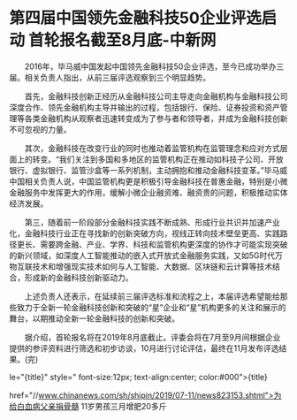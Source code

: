 # 第四届中国领先金融科技50企业评选启动 首轮报名截至8月底-中新网

　　2016年，毕马威中国发起中国领先金融科技50企业评选，至今已成功举办三届。相关负责人指出，从前三届评选观察到三个明显趋势。

　　首先，金融科技创新正经历从金融科技公司主导走向金融机构与金融科技公司深度合作、领先金融机构主导并输出的过程，包括银行、保险、证券投资和资产管理等各类金融机构从观察者迅速转变成为了参与者和领导者，并成为金融科技创新不可忽视的力量。

　　其次，金融科技在改变行业的同时也推动着监管机构在监管理念和应对方式层面上的转变。“我们关注到多国和多地区的监管机构正在推动如科技子公司、开放银行、虚拟银行、监管沙盒等一系列机制，主动拥抱和推动金融科技变革。”毕马威中国相关负责人说，中国监管机构更是积极引导金融科技在普惠金融，特别是小微金融服务中发挥更大的作用，缓解小微企业融资难、融资贵的问题，积极推动实体经济发展。

　　第三，随着前一阶段部分金融科技实践不断成熟、形成行业共识并加速产业化，金融科技行业正在寻找新的创新突破方向，视线正转向技术壁垒更高、实践路径更长、需要跨金融、产业、学界、科技和监管机构更深度的协作才可能实现突破的新兴领域，如深度人工智能推动的嵌入式开放式金融服务实践，又如5G时代万物互联技术和增强现实技术如何与人工智能、大数据、区块链和云计算等技术结合，形成新的金融科技创新驱动力。

　　上述负责人还表示，在延续前三届评选标准和流程之上，本届评选希望能给那些致力于全新一轮金融科技创新和突破的“星”企业和“星”机构更多的关注和展示的舞台，以期推动全新一轮金融科技的创新和突破。

　　据介绍，首轮报名将在2019年8月底截止。评委会将在7月至9月间根据企业提供的参评资料进行筛选和初步访谈，10月进行讨论评估，最终在11月发布评选结果。(完)

le="{title}" style=" font-size:12px; text-align:center; color:#000">{title}

href="//www.chinanews.com/sh/shipin/2019/07-11/news823153.shtml">为给白血病父亲捐骨髓 11岁男孩三月增肥20多斤
